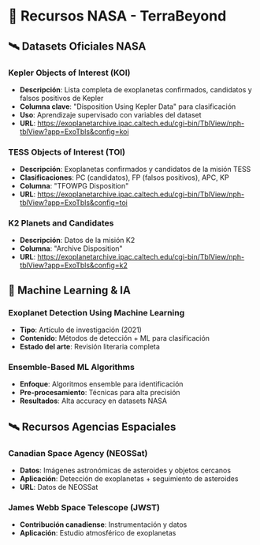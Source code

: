 # 🌌 Recursos NASA - TerraBeyond

## 🛰️ Datasets Oficiales NASA

### **Kepler Objects of Interest (KOI)**
- **Descripción**: Lista completa de exoplanetas confirmados, candidatos y falsos positivos de Kepler
- **Columna clave**: "Disposition Using Kepler Data" para clasificación
- **Uso**: Aprendizaje supervisado con variables del dataset
- **URL**: https://exoplanetarchive.ipac.caltech.edu/cgi-bin/TblView/nph-tblView?app=ExoTbls&config=koi

### **TESS Objects of Interest (TOI)**
- **Descripción**: Exoplanetas confirmados y candidatos de la misión TESS
- **Clasificaciones**: PC (candidatos), FP (falsos positivos), APC, KP
- **Columna**: "TFOWPG Disposition"
- **URL**: https://exoplanetarchive.ipac.caltech.edu/cgi-bin/TblView/nph-tblView?app=ExoTbls&config=toi

### **K2 Planets and Candidates**
- **Descripción**: Datos de la misión K2
- **Columna**: "Archive Disposition"
- **URL**: https://exoplanetarchive.ipac.caltech.edu/cgi-bin/TblView/nph-tblView?app=ExoTbls&config=k2

## 🤖 Machine Learning & IA

### **Exoplanet Detection Using Machine Learning**
- **Tipo**: Artículo de investigación (2021)
- **Contenido**: Métodos de detección + ML para clasificación
- **Estado del arte**: Revisión literaria completa

### **Ensemble-Based ML Algorithms**
- **Enfoque**: Algoritmos ensemble para identificación
- **Pre-procesamiento**: Técnicas para alta precisión
- **Resultados**: Alta accuracy en datasets NASA

## 🛰️ Recursos Agencias Espaciales

### **Canadian Space Agency (NEOSSat)**
- **Datos**: Imágenes astronómicas de asteroides y objetos cercanos
- **Aplicación**: Detección de exoplanetas + seguimiento de asteroides
- **URL**: Datos de NEOSSat

### **James Webb Space Telescope (JWST)**
- **Contribución canadiense**: Instrumentación y datos
- **Aplicación**: Estudio atmosférico de exoplanetas